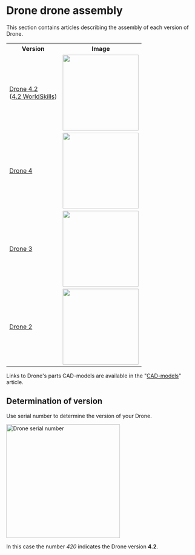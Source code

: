 # Drone drone assembly

This section contains articles describing the assembly of each version of Drone.

<table class=versions>
     <tr><th>Version</th><th>Image</th></tr>
     <tr>
          <td>
               <a href="assemble_4_2.md">Drone&nbsp;4.2</a>
               <div class=subversion>(<a href="assemble_4_2_ws.md">4.2&nbsp;WorldSkills</a>)</div>
          </td>
          <td><a href="assemble_4_2.md"><img src="../assets/versions/drone_4_2.jpg" width=200></a></td>
     </tr>
     <tr>
          <td><a href="assemble_4.md">Drone&nbsp;4</a></td>
          <td><a href="assemble_4.md"><img src="../assets/versions/drone_4.jpg" width=200></a></td>
     </tr>
     <tr>
          <td><a href="assemble_3.md">Drone&nbsp;3</a></td>
          <td><a href="assemble_3.md"><img src="../assets/versions/drone_3.jpg" width=200></a></td>
     </tr>
     <tr>
          <td><a href="assemble_2.md">Drone&nbsp;2</a></td>
          <td><a href="assemble_2.md"><img src="../assets/versions/drone_2.jpg" width=200></a></td>
     </tr>
</table>

Links to Drone's parts CAD-models are available in the "[CAD-models](models.md)" article.

## Determination of version

Use serial number to determine the version of your Drone.

<img src="../assets/serial_n.png" title="Drone serial number" width=300>

In this case the number *420* indicates the Drone version **4.2**.
